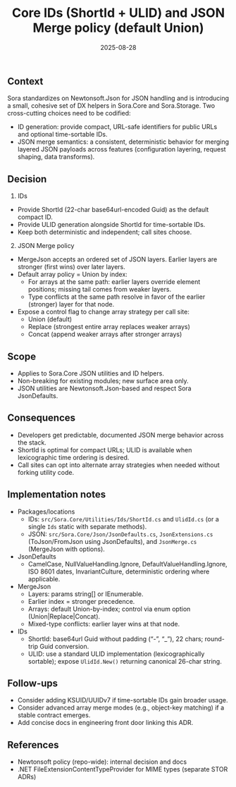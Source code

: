 ﻿---
id: ARCH-0052
slug: core-ids-and-json-merge-policy
domain: Architecture
status: accepted
date: 2025-08-28
title: Core IDs (ShortId + ULID) and JSON Merge policy (default Union)
---

## Context

Sora standardizes on Newtonsoft.Json for JSON handling and is introducing a small, cohesive set of DX helpers in Sora.Core and Sora.Storage. Two cross-cutting choices need to be codified:

- ID generation: provide compact, URL-safe identifiers for public URLs and optional time-sortable IDs.
- JSON merge semantics: a consistent, deterministic behavior for merging layered JSON payloads across features (configuration layering, request shaping, data transforms).

## Decision

1) IDs
- Provide ShortId (22-char base64url-encoded Guid) as the default compact ID.
- Provide ULID generation alongside ShortId for time-sortable IDs.
- Keep both deterministic and independent; call sites choose.

2) JSON Merge policy
- MergeJson accepts an ordered set of JSON layers. Earlier layers are stronger (first wins) over later layers.
- Default array policy = Union by index:
  - For arrays at the same path: earlier layers override element positions; missing tail comes from weaker layers.
  - Type conflicts at the same path resolve in favor of the earlier (stronger) layer for that node.
- Expose a control flag to change array strategy per call site:
  - Union (default)
  - Replace (strongest entire array replaces weaker arrays)
  - Concat (append weaker arrays after stronger arrays)

## Scope

- Applies to Sora.Core JSON utilities and ID helpers.
- Non-breaking for existing modules; new surface area only.
- JSON utilities are Newtonsoft.Json-based and respect Sora JsonDefaults.

## Consequences

- Developers get predictable, documented JSON merge behavior across the stack.
- ShortId is optimal for compact URLs; ULID is available when lexicographic time ordering is desired.
- Call sites can opt into alternate array strategies when needed without forking utility code.

## Implementation notes

- Packages/locations
  - IDs: `src/Sora.Core/Utilities/Ids/ShortId.cs` and `UlidId.cs` (or a single `Ids` static with separate methods).
  - JSON: `src/Sora.Core/Json/JsonDefaults.cs`, `JsonExtensions.cs` (ToJson/FromJson using JsonDefaults), and `JsonMerge.cs` (MergeJson with options).
- JsonDefaults
  - CamelCase, NullValueHandling.Ignore, DefaultValueHandling.Ignore, ISO 8601 dates, InvariantCulture, deterministic ordering where applicable.
- MergeJson
  - Layers: params string[] or IEnumerable<string>.
  - Earlier index = stronger precedence.
  - Arrays: default Union-by-index; control via enum option (Union|Replace|Concat).
  - Mixed-type conflicts: earlier layer wins at that node.
- IDs
  - ShortId: base64url Guid without padding (“-”, “_”), 22 chars; round-trip Guid conversion.
  - ULID: use a standard ULID implementation (lexicographically sortable); expose `UlidId.New()` returning canonical 26-char string.

## Follow-ups

- Consider adding KSUID/UUIDv7 if time-sortable IDs gain broader usage.
- Consider advanced array merge modes (e.g., object-key matching) if a stable contract emerges.
- Add concise docs in engineering front door linking this ADR.

## References

- Newtonsoft policy (repo-wide): internal decision and docs
- .NET FileExtensionContentTypeProvider for MIME types (separate STOR ADRs)
